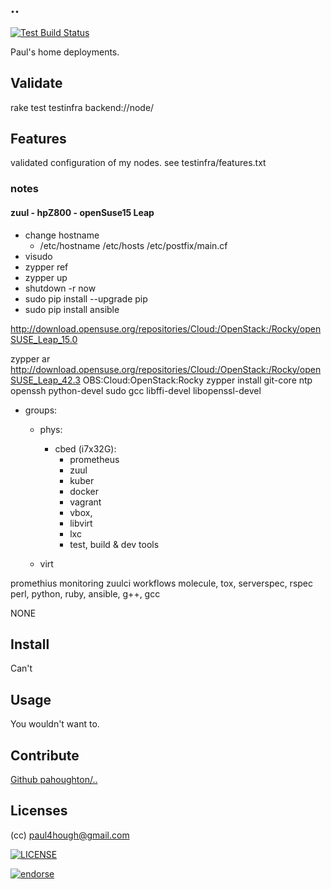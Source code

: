 ## ..

[![Test Build Status](https://travis-ci.org/pahoughton/...png)](https://travis-ci.org/pahoughton/..)

Paul's home deployments.

## Validate

rake test
testinfra backend://node/


## Features

validated configuration of my nodes.
see testinfra/features.txt


### notes

#### zuul - hpZ800 - openSuse15 Leap

* change hostname
  - /etc/hostname /etc/hosts /etc/postfix/main.cf
* visudo
* zypper ref
* zypper up
* shutdown -r now
* sudo pip install --upgrade pip
* sudo pip install ansible

http://download.opensuse.org/repositories/Cloud:/OpenStack:/Rocky/openSUSE_Leap_15.0



zypper ar http://download.opensuse.org/repositories/Cloud:/OpenStack:/Rocky/openSUSE_Leap_42.3 OBS:Cloud:OpenStack:Rocky
zypper install git-core ntp openssh python-devel sudo gcc libffi-devel libopenssl-devel



- groups:
  - phys:
    - cbed (i7x32G):
      - prometheus
      - zuul
      - kuber
      - docker
      - vagrant
      - vbox,
      - libvirt
      - lxc
      - test, build & dev tools

  - virt


promethius monitoring
zuulci workflows
molecule, tox, serverspec, rspec
perl, python, ruby, ansible, g++, gcc



NONE

## Install

Can't

## Usage

You wouldn't want to.

## Contribute

[Github pahoughton/..](https://github.com/pahoughton/..)

## Licenses

(cc) <paul4hough@gmail.com>

[![LICENSE](http://i.creativecommons.org/l/by/3.0/88x31.png)](http://creativecommons.org/licenses/by/3.0/)

[![endorse](https://api.coderwall.com/pahoughton/endorsecount.png)](https://coderwall.com/pahoughton)
